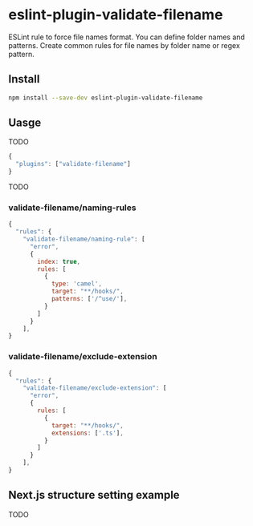 # eslint-plugin-validate-filename

ESLint rule to force file names format. You can define folder names and patterns. Create common rules for file names by folder name or regex pattern.

## Install

```sh
npm install --save-dev eslint-plugin-validate-filename
```

## Uasge

TODO

```javascript
{
  "plugins": ["validate-filename"]
}
```

TODO


### validate-filename/naming-rules

```javascript
{
  "rules": {
    "validate-filename/naming-rule": [
      "error",
      {
        index: true,
        rules: [
          {
            type: 'camel',
            target: "**/hooks/",
            patterns: ['/^use/'],
          }
        ] 
      }
    ],
}
```

### validate-filename/exclude-extension

```javascript
{
  "rules": {
    "validate-filename/exclude-extension": [
      "error",
      {
        rules: [
          {
            target: "**/hooks/",
            extensions: ['.ts'],
          }
        ]
      }
    ],
}
```

## Next.js structure setting example

TODO